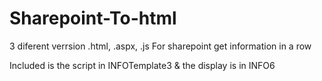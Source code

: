 # Sharepoint-To-html

3 diferent verrsion .html, .aspx, .js
For sharepoint get information in a row 

Included is the script in INFOTemplate3 & the display is in INFO6
